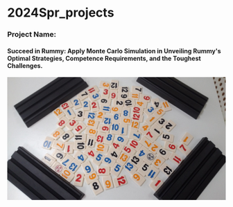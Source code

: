 # 2024Spr_projects

### Project Name: 
#### Succeed in Rummy: Apply Monte Carlo Simulation in Unveiling Rummy's Optimal Strategies, Competence Requirements, and the Toughest Challenges.
![Rummy the board game.](https://github.com/winni50927/2024Spr_projects/blob/main/2015-10-23-16-17-33.jpg)





